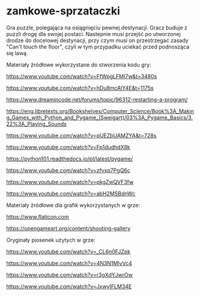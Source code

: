 # zamkowe-sprzataczki
Gra puzzle, polegająca na osiągnięciu pewnej destynacji. Gracz buduje z puzzli drogę dla swojej postaci. Nastepnie musi przejść po utworzonej drodze do docelowej destynacji, przy czym musi on przestrzegać zasady "Can't touch the floor", czyli w tym przypadku uciekać przed podnosząca się lawą.

Materiały źródłowe wykorzystane do stworzenia kodu gry:

https://www.youtube.com/watch?v=FfWpgLFMI7w&t=3480s

https://www.youtube.com/watch?v=hDu8mcAlY4E&t=1175s


https://www.dreamincode.net/forums/topic/96312-restarting-a-program/

https://eng.libretexts.org/Bookshelves/Computer_Science/Book%3A_Making_Games_with_Python_and_Pygame_(Sweigart)/03%3A_Pygame_Basics/3.22%3A_Playing_Sounds

https://www.youtube.com/watch?v=pUEZbUAMZYA&t=728s

https://www.youtube.com/watch?v=Fp1dudhdX8k

https://python101.readthedocs.io/pl/latest/pygame/

https://www.youtube.com/watch?v=zfvxp7PgQ6c

https://www.youtube.com/watch?v=pkgZwQVF3fw

https://www.youtube.com/watch?v=abH2MSBdnWc


Materiały źródłowe dla grafik wykorzystanych w grze:

https://www.flaticon.com

https://opengameart.org/content/shooting-gallery

Oryginały piosenek użytych w grze:


https://www.youtube.com/watch?v=_CL6n0FJZpk

https://www.youtube.com/watch?v=4N3N1MlvVc4

https://www.youtube.com/watch?v=r3gXdYJwrOw

https://www.youtube.com/watch?v=JxwyIFLM34E


